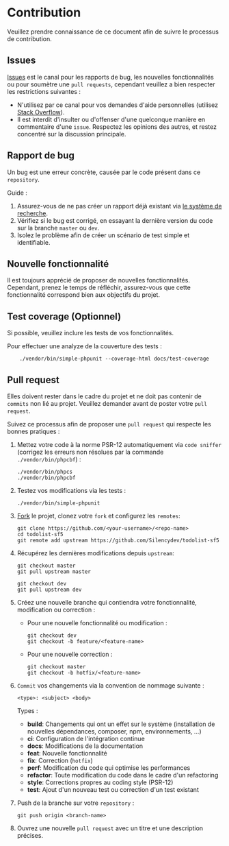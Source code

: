 # Contribution

Veuillez prendre connaissance de ce document afin de suivre le processus de contribution.

## Issues
[Issues](https://github.com/Silencydev/todolist-sf5/issues) est le canal pour les rapports de bug, les nouvelles fonctionnalités ou pour soumètre une `pull requests`, cependant veuillez a bien respecter les restrictions suivantes :
* N'utilisez par ce canal pour vos demandes d'aide personnelles (utilisez [Stack Overflow](http://stackoverflow.com/)).
* Il est interdit d'insulter ou d'offenser d'une quelconque manière en commentaire d'une `issue`. Respectez les opinions des autres, et restez concentré sur la discussion principale.

## Rapport de bug
Un bug est une erreur concrète, causée par le code présent dans ce `repository`.

Guide :
1. Assurez-vous de ne pas créer un rapport déjà existant via [le système de recherche](https://github.com/Silencydev/todolist-sf5/issues).
2. Vérifiez si le bug est corrigé, en essayant la dernière version du code sur la branche `master` ou `dev`.
3. Isolez le problème afin de créer un scénario de test simple et identifiable.

## Nouvelle fonctionnalité
Il est toujours apprécié de proposer de nouvelles fonctionnalités. Cependant, prenez le temps de réfléchir, assurez-vous que cette fonctionnalité correspond bien aux objectifs du projet.

## Test coverage (Optionnel)
Si possible, veuillez inclure les tests de vos fonctionnalités.

Pour effectuer une analyze de la couverture des tests :
```
    ./vendor/bin/simple-phpunit --coverage-html docs/test-coverage
```

## Pull request
Elles doivent rester dans le cadre du projet et ne doit pas contenir de `commits` non lié au projet. Veuillez demander avant de poster votre `pull request`.

Suivez ce processus afin de proposer une `pull request` qui respecte les bonnes pratiques :

1. Mettez votre code à la norme PSR-12 automatiquement via `code sniffer` (corrigez les erreurs non résolues par la commande `./vendor/bin/phpcbf`) :
    ```
    ./vendor/bin/phpcs
    ./vendor/bin/phpcbf
    ```
2. Testez vos modifications via les tests :
    ```
    ./vendor/bin/simple-phpunit
    ```
3. [Fork](http://help.github.com/fork-a-repo/) le projet, clonez votre `fork` et configurez les `remotes`:
    ```
    git clone https://github.com/<your-username>/<repo-name>
    cd todolist-sf5
    git remote add upstream https://github.com/Silencydev/todolist-sf5
    ```
4. Récupérez les dernières modifications depuis `upstream`:
    ```
    git checkout master
    git pull upstream master
    
    git checkout dev
    git pull upstream dev
    ``` 
5. Créez une nouvelle branche qui contiendra votre fonctionnalité, modification ou correction :
    * Pour une nouvelle fonctionnalité ou modification :
        ```
        git checkout dev
        git checkout -b feature/<feature-name>
        ```
    * Pour une nouvelle correction :
        ```
        git checkout master
        git checkout -b hotfix/<feature-name>
        ```
6. `Commit` vos changements via la convention de nommage suivante :
    ```
    <type>: <subject> <body>
    ```
    
    Types :
    * **build**: Changements qui ont un effet sur le système (installation de nouvelles dépendances, composer, npm, environnements, ...)
    * **ci**: Configuration de l'intégration continue
    * **docs**: Modifications de la documentation
    * **feat**: Nouvelle fonctionnalité
    * **fix**: Correction (`hotfix`)
    * **perf**: Modification du code qui optimise les performances
    * **refactor**: Toute modification du code dans le cadre d'un refactoring
    * **style**: Corrections propres au coding style (PSR-12)
    * **test**: Ajout d'un nouveau test ou correction d'un test existant
    
7. Push de la branche sur votre `repository` :
    ```
    git push origin <branch-name> 
    ```
8. Ouvrez une nouvelle `pull request` avec un titre et une description précises.